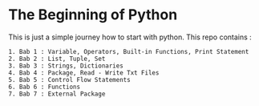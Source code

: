 # The Beginning of Python

This is just a simple journey how to start with python. This repo contains :

	1. Bab 1 : Variable, Operators, Built-in Functions, Print Statement
	2. Bab 2 : List, Tuple, Set
	3. Bab 3 : Strings, Dictionaries
	4. Bab 4 : Package, Read - Write Txt Files
	5. Bab 5 : Control Flow Statements
	6. Bab 6 : Functions
	7. Bab 7 : External Package